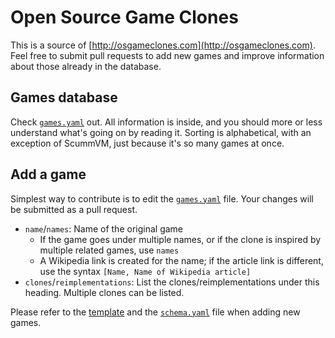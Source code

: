 # Open Source Game Clones

This is a source of [http://osgameclones.com](http://osgameclones.com). Feel
free to submit pull requests to add new games and improve information about
those already in the database.

## Games database

Check [`games.yaml`][games] out. All information is inside, and you should more or less
understand what's going on by reading it. Sorting is alphabetical, with an
exception of ScummVM, just because it's so many games at once.

## Add a game

Simplest way to contribute is to edit the [`games.yaml`][games] file. Your
changes will be submitted as a pull request.

- `name`/`names`: Name of the original game
  - If the game goes under multiple names, or if the clone is inspired by multiple related games, use `names`
  - A Wikipedia link is created for the name; if the article link is different, use the syntax `[Name, Name of Wikipedia article]`
- `clones`/`reimplementations`: List the clones/reimplementations under this heading. Multiple clones can be listed.

Please refer to the [template][template] and the [`schema.yaml`][schema] file
when adding new games.


[games]: https://github.com/piranha/osgameclones/edit/master/games.yaml
[schema]: https://github.com/piranha/osgameclones/edit/master/schema.yaml
[template]: https://github.com/piranha/osgameclones/blob/master/.github/ISSUE_TEMPLATE.md
